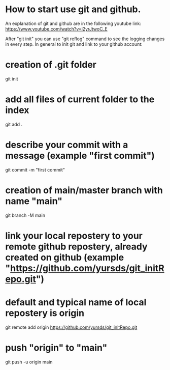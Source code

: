# How to start use git and github.

An explanation of git and github are in the following youtube link:
https://www.youtube.com/watch?v=l2yrJtwoC_E

After "git init" you can use "git reflog" command to see the logging changes in every step.
In general to init git and link to your github account:

  # creation of .git folder
  git init
  # add all files of current folder to the index
  git add .
  # describe your commit with a message (example "first commit")
  git commit -m "first commit"
  # creation of main/master branch with name "main"
  git branch -M main
  # link your local repostery to your remote github repostery, already created on github (example "https://github.com/yursds/git_initRepo.git")
  # default and typical name of local repostery is origin 
  git remote add origin https://github.com/yursds/git_initRepo.git
  # push "origin" to "main"
  git push -u origin main
